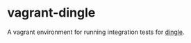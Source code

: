 # vagrant-dingle

A vagrant environment for running integration tests for
[dingle](https://github.com/iPlantCollaborativeOpenSource/dingle).
